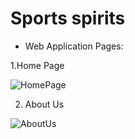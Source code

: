# Sports spirits

- Web Application Pages:

1.Home Page

![HomePage](https://github.com/Filip-ShabanoskiVp/sports-spirits/assets/52547885/a2f6e7af-3e26-4a0b-a09f-479c7b6785fd)

2. About Us
  
![AboutUs](https://github.com/Filip-ShabanoskiVp/sports-spirits/assets/52547885/9c08fa84-c8f2-41ae-a097-15666bb4d18e)

